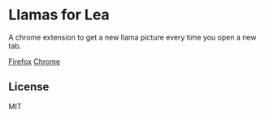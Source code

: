 # Llamas for Lea

A chrome extension to get a new llama picture every time you open a new tab.

[Firefox](https://addons.mozilla.org/en-US/firefox/addon/llama-new-tab/)
[Chrome](https://chrome.google.com/webstore/detail/llama-new-tab/agfkplcbndobnfafklmhjacgillflnpd?hl=en)

## License

MIT
